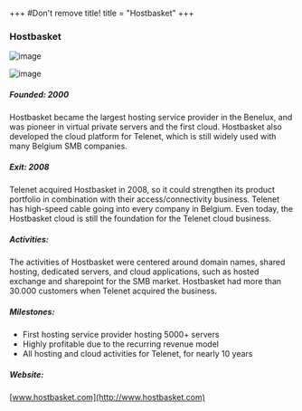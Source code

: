 +++
#Don't remove title!
title = "Hostbasket"
+++
### Hostbasket

![image](img/logo-hostbasket.png)

![image](img/logo-telenet.png)

##### Founded: 2000

Hostbasket became the largest hosting service provider in the Benelux, and was pioneer in virtual private servers and the first cloud. Hostbasket also developed the cloud platform for Telenet, which is still widely used with many Belgium SMB companies. 

##### Exit: 2008

Telenet acquired Hostbasket in 2008, so it could strengthen its product portfolio in combination with their access/connectivity business. Telenet has high-speed cable going into every company in Belgium. Even today, the Hostbasket cloud is still the foundation for the Telenet cloud business. 

##### Activities:

The activities of Hostbasket were centered around domain names, shared hosting, dedicated servers, and cloud applications, such as hosted exchange and sharepoint for the SMB market. Hostbasket had more than 30.000 customers when Telenet acquired the business.

##### Milestones:

-   First hosting service provider hosting 5000+ servers
-   Highly profitable due to the recurring revenue model
-   All hosting and cloud activities for Telenet, for nearly 10 years

##### Website:

[www.hostbasket.com](http://www.hostbasket.com)
